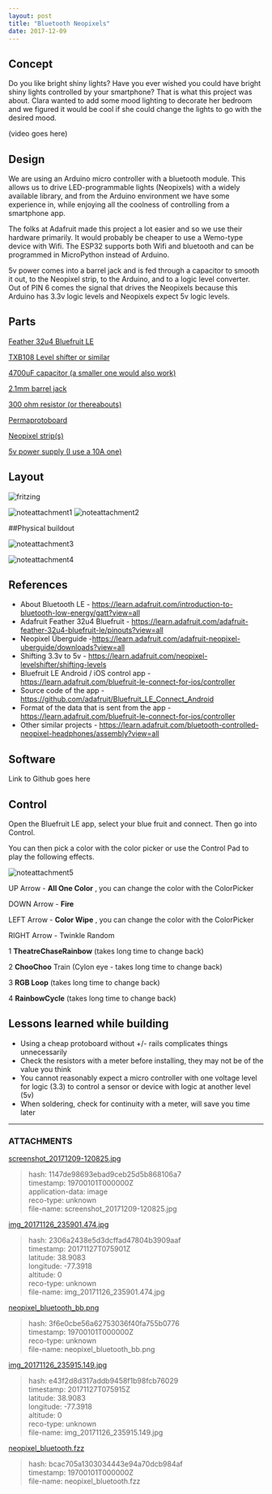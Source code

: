 ```yaml
---
layout: post
title: "Bluetooth Neopixels"
date: 2017-12-09
---
```


## Concept

Do you like bright shiny lights? Have you ever wished you could have bright
shiny lights controlled by your smartphone? That is what this project was
about. Clara wanted to add some mood lighting to decorate her bedroom and we
figured it would be cool if she could change the lights to go with the desired
mood.

  

(video goes here)

  

## Design

  

We are using an Arduino micro controller with a bluetooth module. This allows
us to drive LED-programmable lights (Neopixels) with a widely available
library, and from the Arduino environment we have some experience in, while
enjoying all the coolness of controlling from a smartphone app.

  

The folks at Adafruit made this project a lot easier and so we use their
hardware primarily. It would probably be cheaper to use a Wemo-type device
with Wifi. The ESP32 supports both Wifi and bluetooth and can be programmed in
MicroPython instead of Arduino.

  

5v power comes into a barrel jack and is fed through a capacitor to smooth it
out, to the Neopixel strip, to the Arduino, and to a logic level converter.
Out of PIN 6 comes the signal that drives the Neopixels because this Arduino
has 3.3v logic levels and Neopixels expect 5v logic levels.

  

  

## Parts

[Feather 32u4 Bluefruit LE](http://amzn.to/2kN0rSn)

[TXB108 Level shifter or similar](http://amzn.to/2BQcQIy)

[4700uF capacitor (a smaller one would also work)](http://amzn.to/2iIDxHz)

[2.1mm barrel jack](http://amzn.to/2kMXfWI)

[300 ohm resistor (or thereabouts)](http://amzn.to/2AQJvAg)

[Permaprotoboard](http://amzn.to/2iMlG2D)

[Neopixel strip(s)](http://amzn.to/2kN3l9J)

[5v power supply (I use a 10A one)](http://amzn.to/2Ab2imE)
  

## Layout
![fritzing]({{"/assets/neopixel_bluetooth_bb.png"}})  

![noteattachment1][3f6e0cbe56a62753036f40fa755b0776]
![noteattachment2][bcac705a1303034443e94a70dcb984af]

##Physical buildout

  

![noteattachment3][2306a2438e5d3dcffad47804b3909aaf]  

  

![noteattachment4][e43f2d8d317addb9458f1b98fcb76029]  

  

  

## References

  

  * About Bluetooth LE - <https://learn.adafruit.com/introduction-to-bluetooth-low-energy/gatt?view=all>
  * Adafruit Feather 32u4 Bluefruit - <https://learn.adafruit.com/adafruit-feather-32u4-bluefruit-le/pinouts?view=all>
  * Neopixel Überguide -<https://learn.adafruit.com/adafruit-neopixel-uberguide/downloads?view=all>
  * Shifting 3.3v to 5v - <https://learn.adafruit.com/neopixel-levelshifter/shifting-levels>
  * Bluefruit LE Android / iOS control app - <https://learn.adafruit.com/bluefruit-le-connect-for-ios/controller>
  * Source code of the app - <https://github.com/adafruit/Bluefruit_LE_Connect_Android>
  * Format of the data that is sent from the app - <https://learn.adafruit.com/bluefruit-le-connect-for-ios/controller>
  * Other similar projects - <https://learn.adafruit.com/bluetooth-controlled-neopixel-headphones/assembly?view=all>


## Software

Link to Github goes here


## Control


Open the Bluefruit LE app, select your blue fruit and connect. Then go into
Control.

You can then pick a color with the color picker or use the Control Pad to play
the following effects.

  

  

  

![noteattachment5][1147de98693ebad9ceb25d5b868106a7]  

  

UP Arrow - **All One Color** , you can change the color with the ColorPicker

DOWN Arrow - **Fire**

LEFT Arrow - **Color Wipe** , you can change the color with the ColorPicker

RIGHT Arrow - Twinkle Random

  

1 **TheatreChaseRainbow** (takes long time to change back)

2 **ChooChoo** Train (Cylon eye - takes long time to change back)

3 **RGB Loop** (takes long time to change back)

4 **RainbowCycle** (takes long time to change back)

  

  

## Lessons learned while building

  * Using a cheap protoboard without +/- rails complicates things unnecessarily
  * Check the resistors with a meter before installing, they may not be of the value you think
  * You cannot reasonably expect a micro controller with one voltage level for logic (3.3) to control a sensor or device with logic at another level (5v)
  * When soldering, check for continuity with a meter, will save you time later

  


---
### ATTACHMENTS
[1147de98693ebad9ceb25d5b868106a7]: media/screenshot_20171209-120825.jpg
[screenshot_20171209-120825.jpg](media/screenshot_20171209-120825.jpg)
>hash: 1147de98693ebad9ceb25d5b868106a7  
>timestamp: 19700101T000000Z  
>application-data: image  
>reco-type: unknown  
>file-name: screenshot_20171209-120825.jpg  

[2306a2438e5d3dcffad47804b3909aaf]: media/img_20171126_235901.474.jpg
[img_20171126_235901.474.jpg](media/img_20171126_235901.474.jpg)
>hash: 2306a2438e5d3dcffad47804b3909aaf  
>timestamp: 20171127T075901Z  
>latitude: 38.9083  
>longitude: -77.3918  
>altitude: 0  
>reco-type: unknown  
>file-name: img_20171126_235901.474.jpg  

[3f6e0cbe56a62753036f40fa755b0776]: media/neopixel_bluetooth_bb.png
[neopixel_bluetooth_bb.png](media/neopixel_bluetooth_bb.png)
>hash: 3f6e0cbe56a62753036f40fa755b0776  
>timestamp: 19700101T000000Z  
>reco-type: unknown  
>file-name: neopixel_bluetooth_bb.png  

[e43f2d8d317addb9458f1b98fcb76029]: media/img_20171126_235915.149.jpg
[img_20171126_235915.149.jpg](media/img_20171126_235915.149.jpg)
>hash: e43f2d8d317addb9458f1b98fcb76029  
>timestamp: 20171127T075915Z  
>latitude: 38.9083  
>longitude: -77.3918  
>altitude: 0  
>reco-type: unknown  
>file-name: img_20171126_235915.149.jpg  

[bcac705a1303034443e94a70dcb984af]: media/neopixel_bluetooth.fzz
[neopixel_bluetooth.fzz](media/neopixel_bluetooth.fzz)
>hash: bcac705a1303034443e94a70dcb984af  
>timestamp: 19700101T000000Z  
>file-name: neopixel_bluetooth.fzz  

